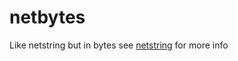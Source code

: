 # netbytes
Like netstring but in bytes see [netstring](https://github.com/elektro79/netstring) for more info
